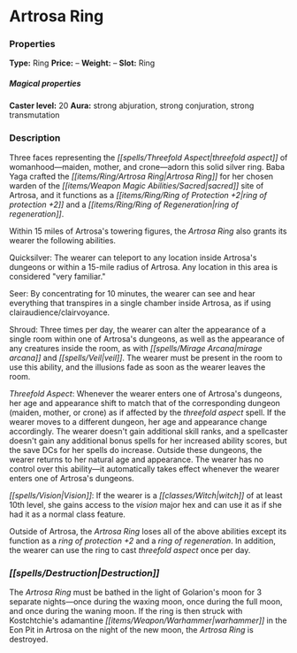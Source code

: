 ﻿---
Title: "Artrosa Ring"
Type: "Ring"
Price: "–"
Weight: "–"
Slot: "Ring"
Caster level: "20"
Aura: "strong abjuration, strong conjuration, strong transmutation"
Description: |
  "Three faces representing the threefold aspect of womanhood—maiden, mother, and crone—adorn this solid silver ring. Baba Yaga crafted the _Artrosa Ring_ for her chosen warden of the sacred site of Artrosa, and it functions as a _ring of protection +2_ and a _ring of regeneration_.
  Within 15 miles of Artrosa's towering figures, the _Artrosa Ring_ also grants its wearer the following abilities.
  _Quicksilver_: The wearer can teleport to any location inside Artrosa's dungeons or within a 15-mile radius of Artrosa. Any location in this area is considered "very familiar."
  _Seer_: By concentrating for 10 minutes, the wearer can see and hear everything that transpires in a single chamber inside Artrosa, as if using _clairaudience/clairvoyance_.
  _Shroud_: Three times per day, the wearer can alter the appearance of a single room within one of Artrosa's dungeons, as well as the appearance of any creatures inside the room, as with _mirage arcana_ and _veil_. The wearer must be present in the room to use this ability, and the illusions fade as soon as the wearer leaves the room.
  _Threefold Aspect_: Whenever the wearer enters one of Artrosa's dungeons, her age and appearance shift to match that of the corresponding dungeon (maiden, mother, or crone) as if affected by the _threefold aspect_ spell. If the wearer moves to a different dungeon, her age and appearance change accordingly. The wearer doesn't gain additional skill ranks, and a spellcaster doesn't gain any additional bonus spells for her increased ability scores, but the save DCs for her spells do increase. Outside these dungeons, the wearer returns to her natural age and appearance. The wearer has no control over this ability—it automatically takes effect whenever the wearer enters one of Artrosa's dungeons.
  _Vision_: If the wearer is a witch of at least 10th level, she gains access to the vision major hex and can use it as if she had it as a normal class feature.
  Outside of Artrosa, the _Artrosa Ring_ loses all of the above abilities except its function as a _ring of protection +2_ and a _ring of regeneration_. In addition, the wearer can use the ring to cast _threefold aspect_ once per day."
Destruction: |
  "The _Artrosa Ring_ must be bathed in the light of Golarion's moon for 3 separate nights—once during the waxing moon, once during the full moon, and once during the waning moon. If the ring is then struck with Kostchtchie's adamantine warhammer in the Eon Pit in Artrosa on the night of the new moon, the _Artrosa Ring_ is destroyed."
Sources: "['Pathfinder #69: Maiden, Mother, Crone']"
---

# Artrosa Ring

### Properties

**Type:** Ring **Price:** – **Weight:** – **Slot:** Ring

##### Magical properties

**Caster level:** 20 **Aura:** strong abjuration, strong conjuration, strong transmutation

### Description

Three faces representing the _[[spells/Threefold Aspect|threefold aspect]]_ of womanhood—maiden, mother, and crone—adorn this solid silver ring. Baba Yaga crafted the _[[items/Ring/Artrosa Ring|Artrosa Ring]]_ for her chosen warden of the _[[items/Weapon Magic Abilities/Sacred|sacred]]_ site of Artrosa, and it functions as a _[[items/Ring/Ring of Protection +2|ring of protection +2]]_ and a _[[items/Ring/Ring of Regeneration|ring of regeneration]]_.

Within 15 miles of Artrosa's towering figures, the _Artrosa Ring_ also grants its wearer the following abilities.

Quicksilver: The wearer can teleport to any location inside Artrosa's dungeons or within a 15-mile radius of Artrosa. Any location in this area is considered "very familiar."

Seer: By concentrating for 10 minutes, the wearer can see and hear everything that transpires in a single chamber inside Artrosa, as if using clairaudience/clairvoyance.

Shroud: Three times per day, the wearer can alter the appearance of a single room within one of Artrosa's dungeons, as well as the appearance of any creatures inside the room, as with _[[spells/Mirage Arcana|mirage arcana]]_ and _[[spells/Veil|veil]]_. The wearer must be present in the room to use this ability, and the illusions fade as soon as the wearer leaves the room.

_Threefold Aspect_: Whenever the wearer enters one of Artrosa's dungeons, her age and appearance shift to match that of the corresponding dungeon (maiden, mother, or crone) as if affected by the _threefold aspect_ spell. If the wearer moves to a different dungeon, her age and appearance change accordingly. The wearer doesn't gain additional skill ranks, and a spellcaster doesn't gain any additional bonus spells for her increased ability scores, but the save DCs for her spells do increase. Outside these dungeons, the wearer returns to her natural age and appearance. The wearer has no control over this ability—it automatically takes effect whenever the wearer enters one of Artrosa's dungeons.

_[[spells/Vision|Vision]]_: If the wearer is a _[[classes/Witch|witch]]_ of at least 10th level, she gains access to the _vision_ major hex and can use it as if she had it as a normal class feature.

Outside of Artrosa, the _Artrosa Ring_ loses all of the above abilities except its function as a _ring of protection +2_ and a _ring of regeneration_. In addition, the wearer can use the ring to cast _threefold aspect_ once per day.

### _[[spells/Destruction|Destruction]]_

The _Artrosa Ring_ must be bathed in the light of Golarion's moon for 3 separate nights—once during the waxing moon, once during the full moon, and once during the waning moon. If the ring is then struck with Kostchtchie's adamantine _[[items/Weapon/Warhammer|warhammer]]_ in the Eon Pit in Artrosa on the night of the new moon, the _Artrosa Ring_ is destroyed.

